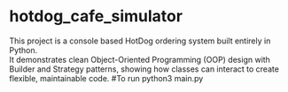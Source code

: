 # hotdog_cafe_simulator
This project is a console based HotDog ordering system built entirely in Python.  
It demonstrates clean Object-Oriented Programming (OOP) design with Builder and Strategy patterns, showing how classes can interact to create flexible, maintainable code.
#To run
python3 main.py
